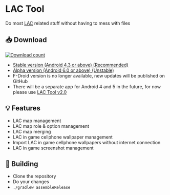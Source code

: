 # LAC Tool
Do most <a href="https://play.google.com/store/apps/details?id=com.MA.LAC">LAC</a> related stuff without having to mess with files

## 📥 Download
[![Download count](https://img.shields.io/github/downloads/aliernfrog/lac-tool/total.svg)]()
- [Stable version (Android 4.3 or above) (Recommended)](https://github.com/aliernfrog/lac-tool/releases/tag/20)
- [Alpha version (Android 6.0 or above) (Unstable)](https://github.com/aliernfrog/lac-tool/releases)
- F-Droid version is no longer available, new updates will be published on GitHub
- There will be a separate app for Android 4 and 5 in the future, for now please use [LAC Tool v2.0](https://github.com/aliernfrog/lac-tool/releases/tag/20)

## 💡 Features
- LAC map management
- LAC map role & option management
- LAC map merging
- LAC in game cellphone wallpaper management
- Import LAC in game cellphone wallpapers without internet connection
- LAC in game screenshot management

## 🔧 Building
- Clone the repository
- Do your changes
- `./gradlew assembleRelease`
